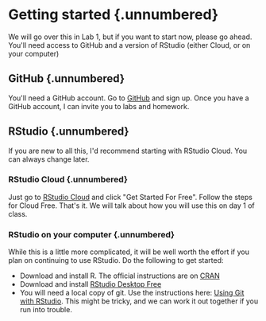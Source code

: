 # Getting started {.unnumbered}

We will go over this in Lab 1, but if you want to start now, please go ahead.
You'll need access to GitHub and a version of RStudio (either Cloud, or on your computer)

## GitHub {.unnumbered}

You'll need a GitHub account.
Go to [GitHub](https://github.com/) and sign up.
Once you have a GitHub account, I can invite you to labs and homework.

## RStudio {.unnumbered}

If you are new to all this, I'd recommend starting with RStudio Cloud.
You can always change later.

### RStudio Cloud {.unnumbered}

Just go to [RStudio Cloud](https://rstudio.cloud/) and click "Get Started For Free".
Follow the steps for Cloud Free.
That's it.
We will talk about how you will use this on day 1 of class.

### RStudio on your computer {.unnumbered}

While this is a little more complicated, it will be well worth the effort if you plan on continuing to use RStudio.
Do the following to get started:

-   Download and install R. The official instructions are on [CRAN](https://cran.r-project.org/)
-   Download and install [RStudio Desktop Free](https://www.rstudio.com/products/rstudio/download/)
-   You will need a local copy of git. Use the instructions here: [Using Git with RStudio](https://r-bio.github.io/git-installation/). This might be tricky, and we can work it out together if you run into trouble.
